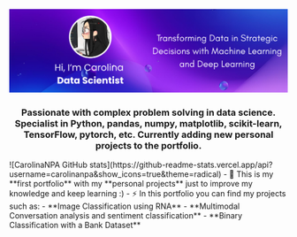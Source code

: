 <img src="Hi, There_full.png"/> 
<h3 align = 'center'>
  Passionate with complex problem solving in data science. Specialist in Python, pandas, numpy, matplotlib, scikit-learn,
  TensorFlow, pytorch, etc. Currently adding new personal projects to the portfolio.
  </h3>
![CarolinaNPA GitHub stats](https://github-readme-stats.vercel.app/api?username=carolinanpa&show_icons=true&theme=radical)
- 🔭 This is my **first portfolio** with my **personal projects** just to improve my knowledge and keep learning :)
- ⚡ In this portfolio you can find my projects such as:
-   **Image Classification using RNA**
-  **Multimodal Conversation analysis and sentiment classification**
- **Binary Classification with a Bank Dataset**

<p align="left">
</p>
